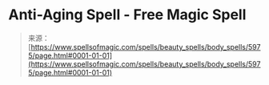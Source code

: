 <!--yml

category: 未分类

date: 2024-06-12 18:40:22

-->

# Anti-Aging Spell - Free Magic Spell

> 来源：[https://www.spellsofmagic.com/spells/beauty_spells/body_spells/5975/page.html#0001-01-01](https://www.spellsofmagic.com/spells/beauty_spells/body_spells/5975/page.html#0001-01-01)
